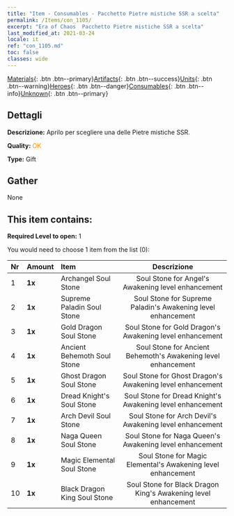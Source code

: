 ```yaml
---
title: "Item - Consumables - Pacchetto Pietre mistiche SSR a scelta"
permalink: /Items/con_1105/
excerpt: "Era of Chaos  Pacchetto Pietre mistiche SSR a scelta"
last_modified_at: 2021-03-24
locale: it
ref: "con_1105.md"
toc: false
classes: wide
---
```

 [Materials](/it/Items/){: .btn .btn--primary}[Artifacts](/it/Items/Artifacts/){: .btn .btn--success}[Units](/it/Items/Units/){: .btn .btn--warning}[Heroes](/it/Items/Heroes/){: .btn .btn--danger}[Consumables](/it/Items/Consumables/){: .btn .btn--info}[Unknown](/it/Items/Unknown/){: .btn .btn--primary}

## Dettagli
 **Descrizione:** Aprilo per scegliere una delle Pietre mistiche SSR.

 **Quality:** <span style="color: #FF8C00">OK</span>

 **Type:** Gift

## Gather

  None

## This item contains:

 **Required Level to open:** 1

 You would need to choose 1 item from the list (0):

  | Nr | Amount |     Item    | Descrizione |
  |:---|:-------|:------------|:-----------:|
  | 1 |  **1x** | Archangel Soul Stone | Soul Stone for Angel's Awakening level enhancement  | 
  | 2 |  **1x** | Supreme Paladin Soul Stone | Soul Stone for Supreme Paladin's Awakening level enhancement  | 
  | 3 |  **1x** | Gold Dragon Soul Stone | Soul Stone for Gold Dragon's Awakening level enhancement  | 
  | 4 |  **1x** | Ancient Behemoth Soul Stone | Soul Stone for Ancient Behemoth's Awakening level enhancement  | 
  | 5 |  **1x** | Ghost Dragon Soul Stone | Soul Stone for Ghost Dragon's Awakening level enhancement  | 
  | 6 |  **1x** | Dread Knight's Soul Stone | Soul Stone for Dread Knight's Awakening level enhancement  | 
  | 7 |  **1x** | Arch Devil Soul Stone | Soul Stone for Arch Devil's Awakening level enhancement  | 
  | 8 |  **1x** | Naga Queen Soul Stone | Soul Stone for Naga Queen's Awakening level enhancement  | 
  | 9 |  **1x** | Magic Elemental Soul Stone | Soul Stone for Magic Elemental's Awakening level enhancement  | 
  | 10 |  **1x** | Black Dragon King Soul Stone | Soul Stone for Black Dragon King's Awakening level enhancement  | 
